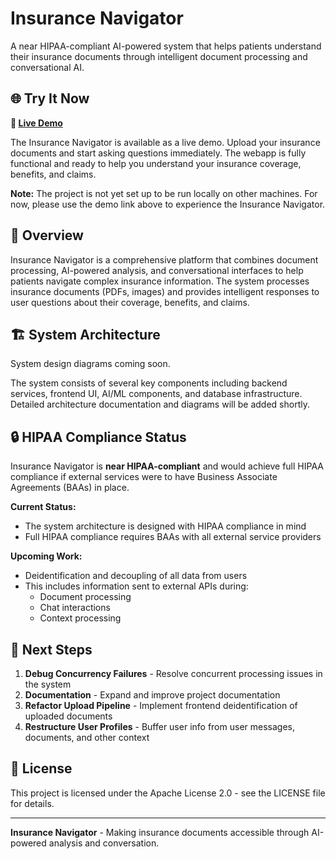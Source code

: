 # Insurance Navigator

A near HIPAA-compliant AI-powered system that helps patients understand their insurance documents through intelligent document processing and conversational AI.

## 🌐 Try It Now

**🚀 [Live Demo](https://insurance-navigator.vercel.app)**

The Insurance Navigator is available as a live demo. Upload your insurance documents and start asking questions immediately. The webapp is fully functional and ready to help you understand your insurance coverage, benefits, and claims.

**Note:** The project is not yet set up to be run locally on other machines. For now, please use the demo link above to experience the Insurance Navigator.

## 🎯 Overview

Insurance Navigator is a comprehensive platform that combines document processing, AI-powered analysis, and conversational interfaces to help patients navigate complex insurance information. The system processes insurance documents (PDFs, images) and provides intelligent responses to user questions about their coverage, benefits, and claims.

## 🏗️ System Architecture

System design diagrams coming soon.

The system consists of several key components including backend services, frontend UI, AI/ML components, and database infrastructure. Detailed architecture documentation and diagrams will be added shortly.

## 🔒 HIPAA Compliance Status

Insurance Navigator is **near HIPAA-compliant** and would achieve full HIPAA compliance if external services were to have Business Associate Agreements (BAAs) in place.

**Current Status:**
- The system architecture is designed with HIPAA compliance in mind
- Full HIPAA compliance requires BAAs with all external service providers

**Upcoming Work:**
- Deidentification and decoupling of all data from users
- This includes information sent to external APIs during:
  - Document processing
  - Chat interactions
  - Context processing

## 🚧 Next Steps

1. **Debug Concurrency Failures** - Resolve concurrent processing issues in the system
2. **Documentation** - Expand and improve project documentation
3. **Refactor Upload Pipeline** - Implement frontend deidentification of uploaded documents
4. **Restructure User Profiles** - Buffer user info from user messages, documents, and other context

## 📄 License

This project is licensed under the Apache License 2.0 - see the LICENSE file for details.

---

**Insurance Navigator** - Making insurance documents accessible through AI-powered analysis and conversation.
